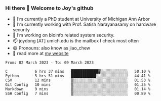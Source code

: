 ### Hi there 👋 Welcome to Joy's github

- 🔭 I’m currently a PhD student at University of Michigan Ann Arbor
- 🌱 I’m currently working with Prof. Satish Narayanasamy on hardware security
- 👯 I’m working on bioinfo related system security. 
- 📫 joydong [AT] umich.edu is the mailbox I check most often
- 😄 Pronouns: also know as jiao_chew
- 💬 read more at [my website](https://joydddd.github.io/)
<!--START_SECTION:waka-->

```text
From: 02 March 2023 - To: 09 March 2023

C            6 hrs 37 mins   ████████████▓░░░░░░░░░░░░   50.10 %
Python       5 hrs 51 mins   ███████████░░░░░░░░░░░░░░   44.41 %
CSV          12 mins         ▒░░░░░░░░░░░░░░░░░░░░░░░░   01.53 %
Git Config   10 mins         ▒░░░░░░░░░░░░░░░░░░░░░░░░   01.35 %
Markdown     9 mins          ▒░░░░░░░░░░░░░░░░░░░░░░░░   01.14 %
SSH Config   7 mins          ▒░░░░░░░░░░░░░░░░░░░░░░░░   00.89 %
```

<!--END_SECTION:waka-->
